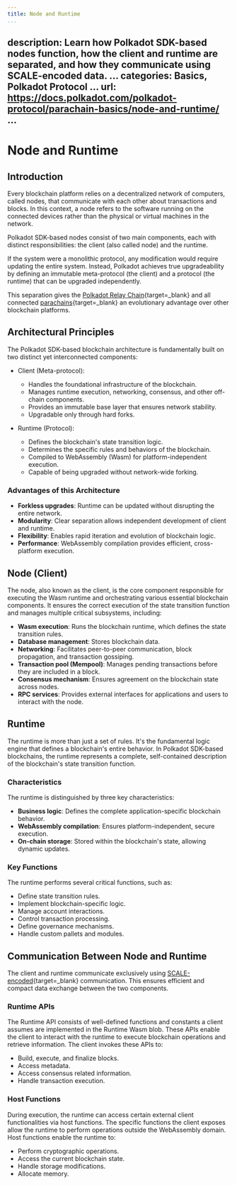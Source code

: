 ```yaml
---
title: Node and Runtime
...
```

description: Learn how Polkadot SDK-based nodes function, how the client and runtime are separated,
  and how they communicate using SCALE-encoded data.
...
categories: Basics, Polkadot Protocol
...
url: https://docs.polkadot.com/polkadot-protocol/parachain-basics/node-and-runtime/
...
---

# Node and Runtime

## Introduction

Every blockchain platform relies on a decentralized network of computers, called nodes, that communicate with each other about transactions and blocks. In this context, a node refers to the software running on the connected devices rather than the physical or virtual machines in the network.

Polkadot SDK-based nodes consist of two main components, each with distinct responsibilities: the client (also called node) and the runtime.

If the system were a monolithic protocol, any modification would require updating the entire system. Instead, Polkadot achieves true upgradeability by defining an immutable meta-protocol (the client) and a protocol (the runtime) that can be upgraded independently.

This separation gives the [Polkadot Relay Chain](/polkadot-protocol/architecture/polkadot-chain){target=\_blank} and all connected [parachains](/polkadot-protocol/architecture/parachains){target=\_blank} an evolutionary advantage over other blockchain platforms.

## Architectural Principles

The Polkadot SDK-based blockchain architecture is fundamentally built on two distinct yet interconnected components:

- Client (Meta-protocol):
    - Handles the foundational infrastructure of the blockchain.
    - Manages runtime execution, networking, consensus, and other off-chain components.
    - Provides an immutable base layer that ensures network stability.
    - Upgradable only through hard forks.

- Runtime (Protocol):
    - Defines the blockchain's state transition logic.
    - Determines the specific rules and behaviors of the blockchain.
    - Compiled to WebAssembly (Wasm) for platform-independent execution.
    - Capable of being upgraded without network-wide forking.

### Advantages of this Architecture

- **Forkless upgrades**: Runtime can be updated without disrupting the entire network.
- **Modularity**: Clear separation allows independent development of client and runtime.
- **Flexibility**: Enables rapid iteration and evolution of blockchain logic.
- **Performance**: WebAssembly compilation provides efficient, cross-platform execution.

## Node (Client)

The node, also known as the client, is the core component responsible for executing the Wasm runtime and orchestrating various essential blockchain components. It ensures the correct execution of the state transition function and manages multiple critical subsystems, including:

- **Wasm execution**: Runs the blockchain runtime, which defines the state transition rules.
- **Database management**: Stores blockchain data.
- **Networking**: Facilitates peer-to-peer communication, block propagation, and transaction gossiping.
- **Transaction pool (Mempool)**: Manages pending transactions before they are included in a block.
- **Consensus mechanism**: Ensures agreement on the blockchain state across nodes.
- **RPC services**: Provides external interfaces for applications and users to interact with the node.

## Runtime

The runtime is more than just a set of rules. It's the fundamental logic engine that defines a blockchain's entire behavior. In Polkadot SDK-based blockchains, the runtime represents a complete, self-contained description of the blockchain's state transition function.

### Characteristics

The runtime is distinguished by three key characteristics:

- **Business logic**: Defines the complete application-specific blockchain behavior.
- **WebAssembly compilation**: Ensures platform-independent, secure execution.
- **On-chain storage**: Stored within the blockchain's state, allowing dynamic updates.

### Key Functions

The runtime performs several critical functions, such as:

- Define state transition rules.
- Implement blockchain-specific logic.
- Manage account interactions.
- Control transaction processing.
- Define governance mechanisms.
- Handle custom pallets and modules.

## Communication Between Node and Runtime

The client and runtime communicate exclusively using [SCALE-encoded](/polkadot-protocol/parachain-basics/data-encoding){target=\_blank} communication. This ensures efficient and compact data exchange between the two components.

### Runtime APIs

The Runtime API consists of well-defined functions and constants a client assumes are implemented in the Runtime Wasm blob. These APIs enable the client to interact with the runtime to execute blockchain operations and retrieve information. The client invokes these APIs to:

- Build, execute, and finalize blocks.
- Access metadata.
- Access consensus related information.
- Handle transaction execution.

### Host Functions

During execution, the runtime can access certain external client functionalities via host functions. The specific functions the client exposes allow the runtime to perform operations outside the WebAssembly domain. Host functions enable the runtime to:

- Perform cryptographic operations.
- Access the current blockchain state.
- Handle storage modifications.
- Allocate memory.
